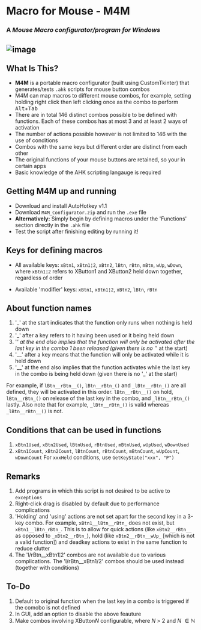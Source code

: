 Macro for Mouse - M4M
===========================================
### A ***Mouse Macro** configurator/program for Windows*
![image](https://github.com/kysterics/M4M/assets/63026996/d308b8e5-7095-419b-81c9-1332de587652)
<br>
<br>
What Is This?
-----------------------------
* **M4M** is a portable macro configurator (built using CustomTkinter) that generates/tests `.ahk` scripts for mouse button combos
* M4M can map macros to different mouse combos, for example, setting holding right click then left clicking once as the combo to perform <kbd>Alt</kbd>+<kbd>Tab</kbd>
* There are in total 146 distinct combos possible to be defined with functions. Each of these combos has at most 3 and at least 2 ways of activation
* The number of actions possible however is not limited to 146 with the use of conditions
* Combos with the same keys but different order are distinct from each other
* The original functions of your mouse buttons are retained, so your in certain apps
* Basic knowledge of the AHK scripting langauge is required

Getting M4M up and running
---------------------------
* Download and install AutoHotkey v1.1
* Download `M4M_Configurator.zip` and run the `.exe` file
* **Alternatively:** Simply begin by defining macros under the 'Functions' section directly in the `.ahk` file
* Test the script after finishing editing by running it!

Keys for defining macros
---------------------------
* All available keys: `xBtn1`, `xBtn1¦2`, `xBtn2`, `lBtn`, `rBtn`, `mBtn`, `wUp`, `wDown`, where `xBtn1¦2` refers to XButton1 and XButton2 held down together, regardless of order

* Available 'modifier' keys: `xBtn1`, `xBtn1¦2`, `xBtn2`, `lBtn`, `rBtn`

About function names
---------------------------
1. '_' at the start indicates that the function only runs when nothing is held down
1. '_' after a key refers to it having been used or it being held down
1. '_' at the end also implies that the function will only be activated after the last key in the combo 1 been released (given there is no '_' at the start)
1. '__' after a key means that the function will only be activated while it is held down
1. '__' at the end also implies that the function activates while the last key in the combo is being held down (given there is no '_' at the start)

For example, if `lBtn__rBtn__()`, `lBtn__rBtn_()` and `_lBtn__rBtn_()` are all defined, they will be activated in this order. `lBtn__rBtn__()` on hold, `lBtn__rBtn_()` on release of the last key in the combo, and `_lBtn__rBtn_()` lastly. Also note that for example, `_lBtn__rBtn_()` is valid whereas `_lBtn__rBtn__()` is not.

Conditions that can be used in functions
---------------------------
1. `xBtn1Used`, `xBtn2Used`, `lBtnUsed`, `rBtnUsed`, `mBtnUsed`, `wUpUsed`, `wDownUsed`
1. `xBtn1Count`, `xBtn2Count`, `lBtnCount`, `rBtnCount`, `mBtnCount`, `wUpCount`, `wDownCount`
For `xxxHeld` conditions, use `GetKeyState("xxx", "P")`

Remarks
---------------------------
1. Add programs in which this script is not desired to be active to `exceptions`
1. Right-click drag is disabled by default due to performance complications
1. 'Holding' and 'using' actions are not set apart for the second key in a 3-key combo. For example, `xBtn1__lBtn__rBtn_` does not exist, but `xBtn1__lBtn_rBtn_`. This is to allow for quick actions (like `xBtn2__rBtn__` as opposed to `_xBtn2__rBtn_`), hold (like `xBtn2__rBtn__wUp_` [which is not a valid function]) and deadkey actions to exist in the same function to reduce clutter
1. The 'l/rBtn__xBtn1¦2' combos are not available due to various complications. The 'l/rBtn__xBtn1/2' combos should be used instead (together with conditions)

To-Do
---------------------------
1. Default to original function when the last key in a combo is triggered if the comobo is not defined
2. In GUI, add an option to disable the above feauture
3. Make combos involving XButton*N* configurable, where *N* > 2 and *N* $\in \mathbb{N}$
